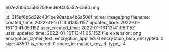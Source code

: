 e07e2d054a5b57036ed69405a52ec560.png

id: 315ef6b6d29c43f1be90aaba4b6a506f
mime: image/png
filename: 
created_time: 2022-01-16T13:41:05.115Z
updated_time: 2022-01-16T13:41:05.115Z
user_created_time: 2022-01-16T13:41:05.115Z
user_updated_time: 2022-01-16T13:41:05.115Z
file_extension: png
encryption_cipher_text: 
encryption_applied: 0
encryption_blob_encrypted: 0
size: 43507
is_shared: 0
share_id: 
master_key_id: 
type_: 4